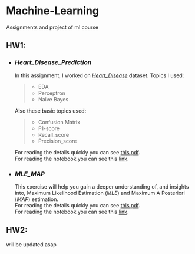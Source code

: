 # Machine-Learning
Assignments and project of ml course

## **HW1**:

* ### ***Heart_Disease_Prediction***
    In this assignment, I worked on [*Heart_Disease*](https://www.kaggle.com/johnsmith88/heart-disease-dataset) dataset.
    Topics I used:
    > * EDA
    > * Perceptron
    > * Naive Bayes
    
    Also these basic topics used:
    > * Confusion Matrix
    > * F1-score
    > * Recall_score
    > * Precision_score

    For reading the details quickly you can see [this pdf](https://github.com/Amirreza81/Machine-Learning/blob/main/HW1/Heart_Disease_Prediction.pdf).<br _>
    For reading the notebook you can see this [link](https://github.com/Amirreza81/Machine-Learning/blob/main/HW1/Heart_Disease_Prediction.ipynb).
    <br _>

* ### ***MLE_MAP***
    This exercise will help you gain a deeper understanding of, and insights into, Maximum Likelihood Estimation (*MLE*) and Maximum A Posteriori (*MAP*) estimation.
    <br _> For reading the details quickly you can see [this pdf](https://github.com/Amirreza81/Machine-Learning/blob/main/HW1/MLE_MAP.pdf).<br _>
    For reading the notebook you can see this [link](https://github.com/Amirreza81/Machine-Learning/blob/main/HW1/MLE_MAP.ipynb).

## **HW2**:

will be updated asap
